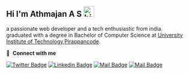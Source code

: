 ## Hi I'm Athmajan A S <img src="https://user-images.githubusercontent.com/1303154/88677602-1635ba80-d120-11ea-84d8-d263ba5fc3c0.gif" width="28px" alt="hi">

a passionate web developer and a tech enthusiastic from india. <br>
graduated with a degree in Bachelor of Computer Science at [University Institute of Technology,Pirappancode]("#").<br>


🔗 &nbsp;**Connect with me**

[![Twitter Badge](https://img.shields.io/badge/-@Athmajan7-1ca0f1?style=flat&labelColor=1ca0f1&logo=twitter&logoColor=white&link=https://twitter.com/Athmajan7)](https://twitter.com/Athmajan7) [![Linkedin Badge](https://img.shields.io/badge/-AthmajanAji-0e76a8?style=flat&labelColor=0e76a8&logo=linkedin&logoColor=white)](https://www.linkedin.com/in/athmajan-aji) [![Mail Badge](https://img.shields.io/badge/-@athmajanaji-e84393?style=flat&labelColor=e84393&logo=instagram&logoColor=white)](https://instagram.com/athmajanaji) [![Mail Badge](https://img.shields.io/badge/-Athmajan-c0392b?style=flat&labelColor=c0392b&logo=gmail&logoColor=white)](mailto:athmajan007@gmail.com)

<br>


